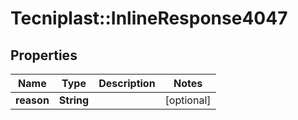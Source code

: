 # Tecniplast::InlineResponse4047

## Properties
Name | Type | Description | Notes
------------ | ------------- | ------------- | -------------
**reason** | **String** |  | [optional] 


